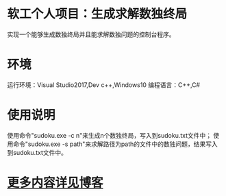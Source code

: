 # 软工个人项目：生成求解数独终局
实现一个能够生成数独终局并且能求解数独问题的控制台程序。
# 环境
运行环境：Visual Studio2017,Dev c++,Windows10
编程语言：C++,C#
# 使用说明
使用命令"sudoku.exe -c n"来生成n个数独终局，写入到sudoku.txt文件中；
使用命令"sudoku.exe -s path"来求解路径为path的文件中的数独问题，结果写入到sudoku.txt文件中。
# [更多内容详见博客](https://blog.csdn.net/Neubeginn)
